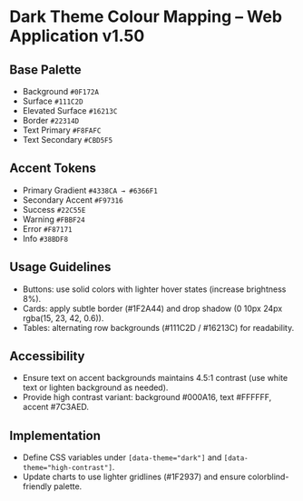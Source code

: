 # Dark Theme Colour Mapping – Web Application v1.50

## Base Palette
- Background `#0F172A`
- Surface `#111C2D`
- Elevated Surface `#16213C`
- Border `#22314D`
- Text Primary `#F8FAFC`
- Text Secondary `#CBD5F5`

## Accent Tokens
- Primary Gradient `#4338CA → #6366F1`
- Secondary Accent `#F97316`
- Success `#22C55E`
- Warning `#FBBF24`
- Error `#F87171`
- Info `#38BDF8`

## Usage Guidelines
- Buttons: use solid colors with lighter hover states (increase brightness 8%).
- Cards: apply subtle border (#1F2A44) and drop shadow (0 10px 24px rgba(15, 23, 42, 0.6)).
- Tables: alternating row backgrounds (#111C2D / #16213C) for readability.

## Accessibility
- Ensure text on accent backgrounds maintains 4.5:1 contrast (use white text or lighten background as needed).
- Provide high contrast variant: background #000A16, text #FFFFFF, accent #7C3AED.

## Implementation
- Define CSS variables under `[data-theme="dark"]` and `[data-theme="high-contrast"]`.
- Update charts to use lighter gridlines (#1F2937) and ensure colorblind-friendly palette.
